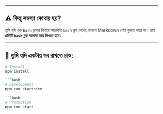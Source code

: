 
---

## ⚠️ কিন্তু সমস্যা কোথায় হয়?

তুমি যদি এক `bash` ব্লকের ভিতরে আরেকটা `bash` ব্লক লেখো, তাহলে Markdown সেটা বুঝতে পারে না। তাই **প্রতিটি `bash` ব্লক আলাদা করে লিখতে হবে**।

---

## 🎯 তুমি যদি একটায় সব রাখতে চাও:

```bash
# Install
npm install

```bash
# Development
npm run start:dev

```bash
# Production
npm run start
